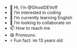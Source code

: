 - 👋 Hi, I’m @GhostDEVoff
- 👀 I’m interested in coding 
- 🌱 I’m currently learning English 
- 💞️ I’m looking to collaborate on 
- 📫 How to reach me 
- 😄 Pronouns: 
- ⚡ Fun fact: im 13 years old

<!---
GhostDEVoff/GhostDEVoff is a ✨ special ✨ repository because its `README.md` (this file) appears on your GitHub profile.
You can click the Preview link to take a look at your changes.
--->
